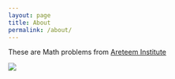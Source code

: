 ```yaml
---
layout: page
title: About
permalink: /about/
---
```


These are Math problems from <a href="http://www.areteem.org"> Areteem Institute </a>

<img src="../r/Areteem.JPG"/>
